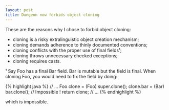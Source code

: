 ```yaml
---
layout: post
title: Dungeon now forbids object cloning
---
```


These are the reasons why I chose to forbid object cloning:

+ cloning is a risky extralinguistic object creation mechanism;
+ cloning demands adherence to thinly documented conventions;
+ cloning conflicts with the proper use of final fields¹;
+ cloning throws unnecessary checked exceptions;
+ cloning requires casts.

¹ Say Foo has a final Bar field. Bar is mutable but the field is final.
When cloning Foo, you would need to fix the field by doing:

{% highlight java %}
// ...
Foo clone = (Foo) super.clone();
clone.bar = (Bar) bar.clone(); // Impossible !
return clone;
// ...
{% endhighlight %}

which is impossible.
